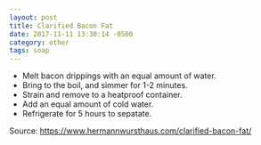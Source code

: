 ```yaml
---
layout: post
title: Clarified Bacon Fat
date: 2017-11-11 13:30:14 -0500
category: other
tags: soap
---
```


  * Melt bacon drippings with an equal amount of water.
  * Bring to the boil, and simmer for 1-2 minutes.
  * Strain and remove to a heatproof container.
  * Add an equal amount of cold water.
  * Refrigerate for 5 hours to sepatate.

Source: <a href="https://www.hermannwursthaus.com/clarified-bacon-fat/">https://www.hermannwursthaus.com/clarified-bacon-fat/</a>
